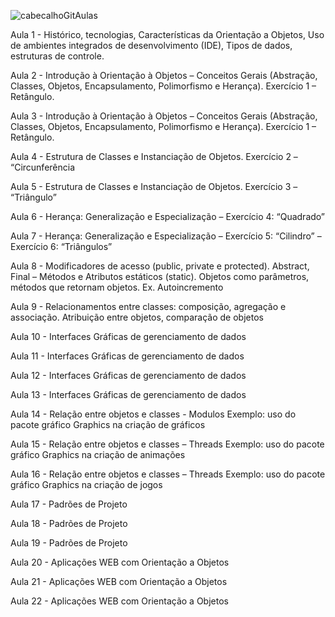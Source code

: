 ![cabecalhoGitAulas](https://github.com/brunamota/POO/assets/66503956/64f060e7-791e-4362-8981-997c6d17dd9d)

Aula 1 - Histórico, tecnologias, Características da Orientação a Objetos, Uso de ambientes integrados de desenvolvimento (IDE), Tipos de dados, estruturas de controle.

Aula 2 - Introdução à Orientação à Objetos – Conceitos Gerais (Abstração, Classes, Objetos, Encapsulamento, Polimorfismo e Herança). Exercício 1 – Retângulo.

Aula 3 - Introdução à Orientação à Objetos – Conceitos Gerais (Abstração, Classes, Objetos, Encapsulamento, Polimorfismo e Herança). Exercício 1 – Retângulo.

Aula 4 - Estrutura de Classes e Instanciação de Objetos. Exercício 2 – “Circunferência

Aula 5 - Estrutura de Classes e Instanciação de Objetos. Exercício 3 – “Triângulo”

Aula 6 - Herança: Generalização e Especialização – Exercício 4: “Quadrado”

Aula 7 - Herança: Generalização e Especialização – Exercício 5: “Cilindro” – Exercício 6: “Triângulos”

Aula 8 - Modificadores de acesso (public, private e protected). Abstract, Final – Métodos e Atributos estáticos (static). Objetos como parâmetros, métodos que retornam objetos. Ex. Autoincremento

Aula 9 - Relacionamentos entre classes: composição, agregação e associação. Atribuição entre objetos, comparação de objetos

Aula 10 - Interfaces Gráficas de gerenciamento de dados

Aula 11 - Interfaces Gráficas de gerenciamento de dados

Aula 12 - Interfaces Gráficas de gerenciamento de dados

Aula 13 - Interfaces Gráficas de gerenciamento de dados

Aula 14 - Relação entre objetos e classes - Modulos Exemplo: uso do pacote gráfico Graphics na criação de gráficos

Aula 15 - Relação entre objetos e classes – Threads Exemplo: uso do pacote gráfico Graphics na criação de animações

Aula 16 - Relação entre objetos e classes – Threads Exemplo: uso do pacote gráfico Graphics na criação de jogos

Aula 17 - Padrões de Projeto

Aula 18 - Padrões de Projeto

Aula 19 - Padrões de Projeto

Aula 20 - Aplicações WEB com Orientação a Objetos

Aula 21 - Aplicações WEB com Orientação a Objetos

Aula 22 - Aplicações WEB com Orientação a Objetos
